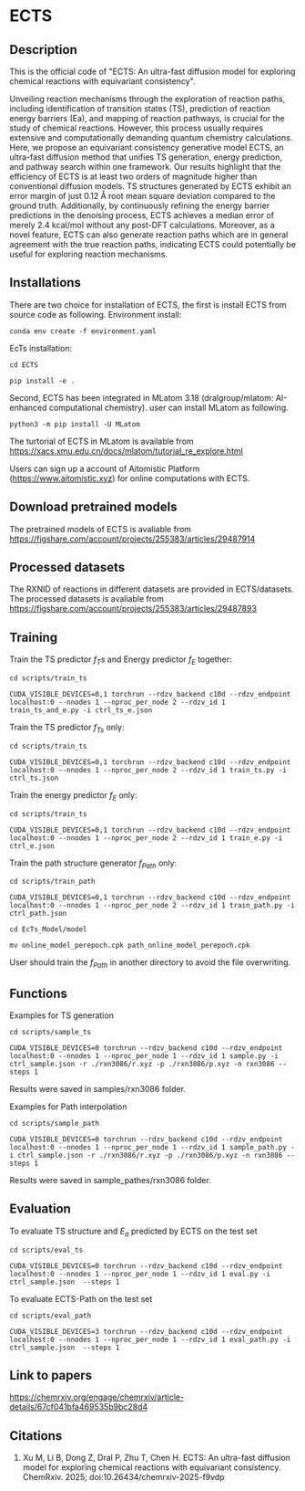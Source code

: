# ECTS

## Description
This is the official code of "ECTS: An ultra-fast diffusion model for exploring chemical reactions with equivariant consistency". 

Unveiling reaction mechanisms through the exploration of reaction paths, including identification of transition states (TS), prediction of reaction energy barriers (Ea), and mapping of reaction pathways, is crucial for the study of chemical reactions. However, this process usually requires extensive and computationally demanding quantum chemistry calculations. Here, we propose an equivariant consistency generative model ECTS, an ultra-fast diffusion method that unifies TS generation, energy prediction, and pathway search within one framework. Our results highlight that the efficiency of ECTS is at least two orders of magnitude higher than conventional diffusion models. TS structures generated by ECTS exhibit an error margin of just 0.12 Å root mean square deviation compared to the ground truth. Additionally, by continuously refining the energy barrier predictions in the denoising process, ECTS achieves a median error of merely 2.4 kcal/mol without any post-DFT calculations. Moreover, as a novel feature, ECTS can also generate reaction paths which are in general agreement with the true reaction paths, indicating ECTS could potentially be useful for exploring reaction mechanisms. 

## Installations
There are two choice for installation of ECTS, the first is install ECTS from source code as following. 
Environment install:

	conda env create -f environment.yaml 


EcTs installation:

	cd ECTS

	pip install -e .

Second, ECTS has been integrated in MLatom 3.18 (dralgroup/mlatom: AI-enhanced computational chemistry). user can install MLatom as following.

	python3 -m pip install -U MLatom

The turtorial of ECTS in MLatom is available from https://xacs.xmu.edu.cn/docs/mlatom/tutorial_re_explore.html

Users can sign up a account of Aitomistic Platform (https://www.aitomistic.xyz) for online computations with ECTS. 

## Download pretrained models
The pretrained models of ECTS is avaliable from https://figshare.com/account/projects/255383/articles/29487914
## Processed datasets

The RXNID of reactions in different datasets are provided in ECTS/datasets. The processed datasets is avaliable from https://figshare.com/account/projects/255383/articles/29487893

## Training

Train the TS predictor $f_Ts$ and Energy predictor $f_E$ together:

	cd scripts/train_ts
	
	CUDA_VISIBLE_DEVICES=0,1 torchrun --rdzv_backend c10d --rdzv_endpoint localhost:0 --nnodes 1 --nproc_per_node 2 --rdzv_id 1 train_ts_and_e.py -i ctrl_ts_e.json

Train the TS predictor $f_{Ts}$ only:

	cd scripts/train_ts
	
	CUDA_VISIBLE_DEVICES=0,1 torchrun --rdzv_backend c10d --rdzv_endpoint localhost:0 --nnodes 1 --nproc_per_node 2 --rdzv_id 1 train_ts.py -i ctrl_ts.json

Train the energy predictor $f_E$ only:
	
	cd scripts/train_ts
	
	CUDA_VISIBLE_DEVICES=0,1 torchrun --rdzv_backend c10d --rdzv_endpoint localhost:0 --nnodes 1 --nproc_per_node 2 --rdzv_id 1 train_e.py -i ctrl_e.json

Train the path structure generator $f_{Path}$ only:
	
	cd scripts/train_path

	CUDA_VISIBLE_DEVICES=0,1 torchrun --rdzv_backend c10d --rdzv_endpoint localhost:0 --nnodes 1 --nproc_per_node 2 --rdzv_id 1 train_path.py -i ctrl_path.json
	
	cd EcTs_Model/model 
	
	mv online_model_perepoch.cpk path_online_model_perepoch.cpk

User should train the $f_{Path}$ in another directory to avoid the file overwriting.

## Functions

Examples for TS generation

	cd scripts/sample_ts

	CUDA_VISIBLE_DEVICES=0 torchrun --rdzv_backend c10d --rdzv_endpoint localhost:0 --nnodes 1 --nproc_per_node 1 --rdzv_id 1 sample.py -i ctrl_sample.json -r ./rxn3086/r.xyz -p ./rxn3086/p.xyz -n rxn3086 --steps 1
	
Results were saved in samples/rxn3086 folder.

Examples for Path interpolation

	cd scripts/sample_path 	

	CUDA_VISIBLE_DEVICES=0 torchrun --rdzv_backend c10d --rdzv_endpoint localhost:0 --nnodes 1 --nproc_per_node 1 --rdzv_id 1 sample_path.py -i ctrl_sample.json -r ./rxn3086/r.xyz -p ./rxn3086/p.xyz -n rxn3086 --steps 1

Results were saved in sample_pathes/rxn3086 folder.

## Evaluation

To evaluate TS structure and $E_a$ predicted by ECTS on the test set

	cd scripts/eval_ts

	CUDA_VISIBLE_DEVICES=0 torchrun --rdzv_backend c10d --rdzv_endpoint localhost:0 --nnodes 1 --nproc_per_node 1 --rdzv_id 1 eval.py -i ctrl_sample.json  --steps 1

To evaluate ECTS-Path on the test set

	cd scripts/eval_path

	CUDA_VISIBLE_DEVICES=3 torchrun --rdzv_backend c10d --rdzv_endpoint localhost:0 --nnodes 1 --nproc_per_node 1 --rdzv_id 1 eval_path.py -i ctrl_sample.json  --steps 1

## Link to papers
https://chemrxiv.org/engage/chemrxiv/article-details/67cf041bfa469535b9bc28d4

## Citations
1. Xu M, Li B, Dong Z, Dral P, Zhu T, Chen H. ECTS: An ultra-fast diffusion model for exploring chemical reactions with equivariant consistency. ChemRxiv. 2025; doi:10.26434/chemrxiv-2025-f9vdp  
